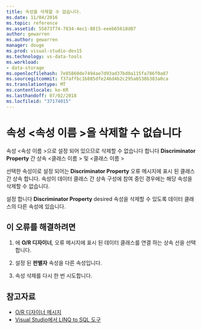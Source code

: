 ```yaml
---
title: 속성을 삭제할 수 없습니다.
ms.date: 11/04/2016
ms.topic: reference
ms.assetid: 55873f74-7834-4ec1-8815-eeeb65618d87
author: gewarren
ms.author: gewarren
manager: douge
ms.prod: visual-studio-dev15
ms.technology: vs-data-tools
ms.workload:
- data-storage
ms.openlocfilehash: 7e85860de7494ae7d93ad37bd0a115fa786f0a87
ms.sourcegitcommit: f37affbc1b885dfe246d4b2c295a6538b383a0ca
ms.translationtype: MT
ms.contentlocale: ko-KR
ms.lasthandoff: 07/02/2018
ms.locfileid: "37174015"
---
```

# <a name="the-property-property-name-cannot-be-deleted"></a>속성 \<속성 이름 >을 삭제할 수 없습니다

속성 \<속성 이름 >으로 설정 되어 있으므로 삭제할 수 없습니다 합니다 **Discriminator Property** 간 상속 \<클래스 이름 > 및 \<클래스 이름 >

선택한 속성이로 설정 되어는 **Discriminator Property** 오류 메시지에 표시 된 클래스 간 상속 합니다. 속성이 데이터 클래스 간 상속 구성에 참여 중인 경우에는 해당 속성을 삭제할 수 없습니다.

설정 합니다 **Discriminator Property** desired 속성을 삭제할 수 있도록 데이터 클래스의 다른 속성에 있습니다.

## <a name="to-correct-this-error"></a>이 오류를 해결하려면

1. 에 **O/R 디자이너**, 오류 메시지에 표시 된 데이터 클래스를 연결 하는 상속 선을 선택 합니다.

2. 설정 된 **판별자** 속성을 다른 속성입니다.

3. 속성 삭제를 다시 한 번 시도합니다.

## <a name="see-also"></a>참고자료

- [O/R 디자이너 메시지](../data-tools/o-r-designer-messages.md)
- [Visual Studio에서 LINQ to SQL 도구](../data-tools/linq-to-sql-tools-in-visual-studio2.md)